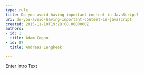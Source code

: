 ```yaml
---
type: rule
title: Do you avoid having important content in JavaScript?
uri: do-you-avoid-having-important-content-in-javascript
created: 2015-11-10T19:28:08.0000000Z
authors:
- id: 1
  title: Adam Cogan
- id: 87
  title: Andreas Lengkeek

---
```




<span class='intro'> Enter Intro Text </span>




